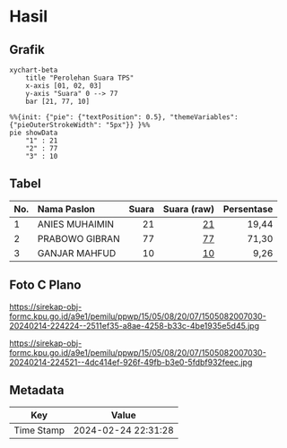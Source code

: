 # Hasil

## Grafik

```mermaid
xychart-beta
    title "Perolehan Suara TPS"
    x-axis [01, 02, 03]
    y-axis "Suara" 0 --> 77
    bar [21, 77, 10]
```

```mermaid
%%{init: {"pie": {"textPosition": 0.5}, "themeVariables": {"pieOuterStrokeWidth": "5px"}} }%%
pie showData
    "1" : 21
    "2" : 77
    "3" : 10
```

## Tabel

| No. | Nama Paslon    | Suara | Suara (raw) | Persentase |
|:--- |:-------------- | -----:| -----------:| ----------:|
| 1   | ANIES MUHAIMIN | 21    | [21][p-1]   | 19,44      |
| 2   | PRABOWO GIBRAN | 77    | [77][p-2]   | 71,30      |
| 3   | GANJAR MAHFUD  | 10    | [10][p-3]   | 9,26       |


[p-1]: https://github.com/gigit-pemilu/pemilu-2024-15-jambi/blob/main/pilpres/hitung-suara/sub/15-jambi/sub/05--muaro-jambi/sub/08-sungai-gelam/sub/2007-sungai-gelam/sub/030-tps/sub/paslon-1.txt
[p-2]: https://github.com/gigit-pemilu/pemilu-2024-15-jambi/blob/main/pilpres/hitung-suara/sub/15-jambi/sub/05--muaro-jambi/sub/08-sungai-gelam/sub/2007-sungai-gelam/sub/030-tps/sub/paslon-2.txt
[p-3]: https://github.com/gigit-pemilu/pemilu-2024-15-jambi/blob/main/pilpres/hitung-suara/sub/15-jambi/sub/05--muaro-jambi/sub/08-sungai-gelam/sub/2007-sungai-gelam/sub/030-tps/sub/paslon-3.txt

## Foto C Plano

https://sirekap-obj-formc.kpu.go.id/a9e1/pemilu/ppwp/15/05/08/20/07/1505082007030-20240214-224224--2511ef35-a8ae-4258-b33c-4be1935e5d45.jpg

https://sirekap-obj-formc.kpu.go.id/a9e1/pemilu/ppwp/15/05/08/20/07/1505082007030-20240214-224521--4dc414ef-926f-49fb-b3e0-5fdbf932feec.jpg


## Metadata

| Key        | Value               |
| ---------- | ------------------- |
| Time Stamp | 2024-02-24 22:31:28 |



